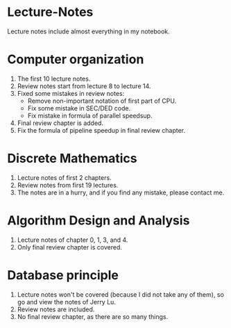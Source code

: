 # Lecture-Notes
Lecture notes include almost everything in my notebook.

# Computer organization
1. The first 10 lecture notes.
2. Review notes start from lecture 8 to lecture 14.
3. Fixed some mistakes in review notes:
	- Remove non-important notation of first part of CPU.
	- Fix some mistake in SEC/DED code.
	- Fix mistake in formula of parallel speedsup.
4. Final review chapter is added.
5. Fix the formula of pipeline speedup in final review chapter.

# Discrete Mathematics
1. Lecture notes of first 2 chapters.
2. Review notes from first 19 lectures.
3. The notes are in a hurry, and if you find any mistake, please contact me.

# Algorithm Design and Analysis
1. Lecture notes of chapter 0, 1, 3, and 4.
2. Only final review chapter is covered.

# Database principle
1. Lecture notes won't be covered (because I did not take any of them), so go and view the notes of Jerry Lu.
2. Review notes are included.
3. No final review chapter, as there are so many things.